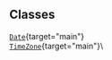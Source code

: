 ## Classes

[`Date`](../object/Date.html#Date){target="main"}\
[`TimeZone`](../object/TimeZone.html#TimeZone){target="main"}\
